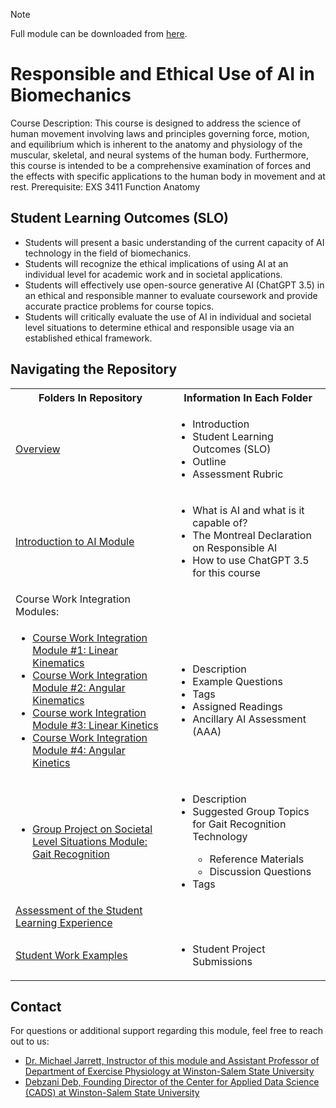 > [!NOTE]
> Full module can be downloaded from [here](https://github.com/CADS-WSSU/WSSU-AI-Ethics-Modules/blob/main/AI%20in%20Business%20Ethics/AI%20in%20Business%20Ethics%20Module.pdf). 
# Responsible and Ethical Use of AI in Biomechanics
Course Description: This course is designed to address the science of human movement involving laws and principles governing force, motion, and equilibrium which is inherent to the anatomy and physiology of the muscular, skeletal, and neural systems of the human body. Furthermore, this course is intended to be a comprehensive examination of forces and the effects with specific applications to the human body in movement and at rest. Prerequisite: EXS 3411 Function Anatomy

## Student Learning Outcomes (SLO)

* Students will present a basic understanding of the current capacity of AI technology in the field of biomechanics.
* Students will recognize the ethical implications of using AI at an individual level for academic work and in societal applications.
* Students will effectively use open-source generative AI (ChatGPT 3.5) in an ethical and responsible manner to evaluate coursework and provide accurate practice problems for course topics.
* Students will critically evaluate the use of AI in individual and societal level situations to determine ethical and responsible usage via an established ethical framework.

## Navigating the Repository
<table>
  <tbody>
    <tr>
      <th>Folders In Repository</th>
      <th>Information In Each Folder</th>
    </tr>
    <tr>
      <td><a href="https://github.com/CADS-WSSU/WSSU-AI-Ethics-Modules/blob/main/AI%20in%20Business%20Ethics/Overview">Overview</a></td>
      <td>
        <ul>
          <li>Introduction</li>
          <li>Student Learning Outcomes (SLO)</li>
          <li>Outline</li>
          <li>Assessment Rubric</li>
        </ul>
      </td>
    </tr>
    <tr>
      <td><a href="https://github.com/CADS-WSSU/WSSU-AI-Ethics-Modules/blob/main/AI%20in%20Business%20Ethics/Overview">Introduction to AI Module</a></td>
      <td>
        <ul>
          <li>What is AI and what is it capable of?</li>
          <li>The Montreal Declaration on Responsible AI</li>
          <li>How to use ChatGPT 3.5 for this course</li>
        </ul>
      </td>
    </tr>
     <tr>
      <td> Course Work Integration Modules:</a></td>
      <td>
      </td>
    </tr>
    <tr>
      <td>
        <ul>
          <li><a href="https://github.com/CADS-WSSU/WSSU-AI-Ethics-Modules/tree/main/AI%20in%20Business%20Ethics/Case%20Study%201">Course Work Integration Module #1: Linear Kinematics</a></li>
          <li><a href="https://github.com/CADS-WSSU/WSSU-AI-Ethics-Modules/tree/main/AI%20in%20Business%20Ethics/Case%20Study%202">Course Work Integration Module #2: Angular Kinematics</a></li>
          <li><a href="https://github.com/CADS-WSSU/WSSU-AI-Ethics-Modules/tree/main/AI%20in%20Business%20Ethics/Case%20Study%203">Course work Integration Module #3: Linear Kinetics</a></li>
          <li><a href="https://github.com/CADS-WSSU/WSSU-AI-Ethics-Modules/tree/main/AI%20in%20Business%20Ethics/Case%20Study%204">Course Work Integration Module #4: Angular Kinetics</a></li>
        </ul>
      </td>
      <td>
        <ul>
          <li>Description</li>
          <li>Example Questions</li>
          <li>Tags</li>
          <li>Assigned Readings</li>
          <li>Ancillary AI Assessment (AAA)</li>
        </ul>
      </td>
    </tr>
  <tr>
      <td>
        <ul>
          <li><a href="https://github.com/CADS-WSSU/WSSU-AI-Ethics-Modules/tree/main/AI%20in%20Business%20Ethics/Case%20Study%205">Group Project on Societal Level Situations Module: Gait Recognition</a></li>
        </ul>
      </td>
      <td>
        <ul>
          <li>Description</li>
          <li>Suggested Group Topics for Gait Recognition Technology</li>
          <ul>
            <li>Reference Materials</li>
            <li>Discussion Questions</li>
          </ul>
          <li>Tags</li>
        </ul>
      </td>
    </tr>
    <tr>
      <td><a href="https://github.com/CADS-WSSU/WSSU-AI-Ethics-Modules/tree/main/AI%20in%20Business%20Ethics/Assessment%20of%20the%20Student%20Learning%20Experience">Assessment of the Student Learning Experience</a></td>
      <td>
      </td>
    </tr>
    <tr>
      <td><a href="">Student Work Examples</a></td>
      <td>
        <ul>
          <li>Student Project Submissions</li>
        </ul>
      </td>
    </tr>
  </tbody>
</table>

## Contact
For questions or additional support regarding this module, feel free to reach out to us:
* [Dr. Michael Jarrett, Instructor of this module and Assistant Professor of Department of Exercise Physiology
at Winston-Salem State University](mailto:jarrettms@wssu.edu)
* [Debzani Deb, Founding Director of the Center for Applied Data Science (CADS) at Winston-Salem State University](mailto:debd@wssu.edu)
